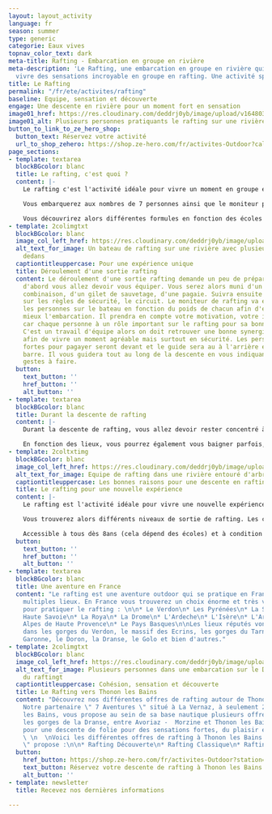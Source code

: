 ```yaml
---
layout: layout_activity
language: fr
season: summer
type: generic
categorie: Eaux vives
topnav_color_text: dark
meta-title: Rafting - Embarcation en groupe en rivière
meta-description: 'Le Rafting, une embarcation en groupe en rivière qui vous fera
  vivre des sensations incroyable en groupe en rafting. Une activité sportive et sensationnelle. '
title: Le Rafting
permalink: "/fr/ete/activites/rafting"
baseline: Equipe, sensation et découverte
engage: Une descente en rivière pour un moment fort en sensation
image01_href: https://res.cloudinary.com/deddrj0yb/image/upload/v1648030107/website/summer/jackalope-west-02HBQ2w_yak-unsplash.jpg
image01_alt: Plusieurs personnes pratiquants le rafting sur une rivière
button_to_link_to_ze_hero_shop:
  button_text: Réservez votre activité
  url_to_shop_zehero: https://shop.ze-hero.com/fr/activites-Outdoor?calessonstype=all&catypegenderlistsummer=all&calessonsactivitytype=Rafting&start-date=
page_sections:
- template: textarea
  blockBGcolor: blanc
  title: Le rafting, c'est quoi ?
  content: |-
    Le rafting c'est l'activité idéale pour vivre un moment en groupe et faire le plein de sensation forte. Une embarcation gonflable insubmersible qui vous permet de descendre les rivières avec des courants parfois très forts. Ce bateau est très stable et permet d'aller dans les rapides les plus forts et d'accéder à des lieux uniquement possible en rafting. En plus des sensations, de l'expérience sportive, vous allez également découvrir des lieux, des rivières.

    Vous embarquerez aux nombres de 7 personnes ainsi que le moniteur pour un total de 8 personnes sur le bateau.

    Vous découvrirez alors différentes formules en fonction des écoles de Rafting qui seront généralement pour découvrir ou alors pour un moment plus intense et sport.
- template: 2colimgtxt
  blockBGcolor: blanc
  image_col_left_href: https://res.cloudinary.com/deddrj0yb/image/upload/v1648030134/website/summer/lindsey-erin-ayhiuTdcUEk-unsplash.jpg
  alt_text_for_image: Un bateau de rafting sur une rivière avec plusieurs personne
    dedans
  captiontitleuppercase: Pour une expérience unique
  title: Déroulement d'une sortie rafting
  content: Le déroulement d'une sortie rafting demande un peu de préparation. Tout
    d'abord vous allez devoir vous équiper. Vous serez alors muni d'un casque, d'une
    combinaison, d'un gilet de sauvetage, d'une pagaie. Suivra ensuite un petit briefing
    sur les règles de sécurité, le circuit. Le moniteur de rafting va ensuite répartir
    les personnes sur le bateau en fonction du poids de chacun afin d'équilibrer au
    mieux l'embarcation. Il prendra en compte votre motivation, votre implication
    car chaque personne à un rôle important sur le rafting pour sa bonne navigation.
    C'est un travail d'équipe alors on doit retrouver une bonne synergie et cohésion
    afin de vivre un moment agréable mais surtout en sécurité. Les personnes les plus
    fortes pour pagayer seront devant et le guide sera au à l'arrière et tiendra la
    barre. Il vous guidera tout au long de la descente en vous indiquant les différents
    gestes à faire.
  button:
    text_button: ''
    href_button: ''
    alt_button: ''
- template: textarea
  blockBGcolor: blanc
  title: Durant la descente de rafting
  content: |-
    Durant la descente de rafting, vous allez devoir rester concentré à l'écoute du moniteur sur les différentes instructions qu'il donnera afin que la navigation se déroule parfaitement. Il emploiera du jargon technique mais il vous l'expliquera en amont. Parfois cela sera aux pagayeurs avant de ramer et parfois uniquement à ceux de l'arrière. Profitez alors de ce moment de sensation et de partage entre les rapides, les virages, les secousses dans des lieux riches et préservés. Vous découvrirez la rivière comme vous l'aurez rarement vue.

    En fonction des lieux, vous pourrez également vous baigner parfois, sauter un petit rocher. De quoi se rafraîchir après une descente bien sportive.
- template: 2coltxtimg
  blockBGcolor: blanc
  image_col_left_href: https://res.cloudinary.com/deddrj0yb/image/upload/v1648030115/website/summer/joris-visser-F_lRKdz8MyQ-unsplash.jpg
  alt_text_for_image: Equipe de rafting dans une rivière entouré d'arbre
  captiontitleuppercase: Les bonnes raisons pour une descente en rafting
  title: Le rafting pour une nouvelle expérience
  content: |-
    Le rafting est l'activité idéale pour vivre une nouvelle expérience. Vous allez pouvoir découvrir un lieu, une nature, des passages accessible en canoë ou rafting sont possibles. C'est l'occasion parfaite pour partager un moment fort en sensation et en émotions avec sa famille, avec ses amis ou ses collègues du travail. Vous renforcerez les liens dans un moment riche en adrénaline.

    Vous trouverez alors différents niveaux de sortie de rafting. Les cours des rivières sont classés en 6 classes. Elles varient en fonction de la force de l'eau, des obstacles, de l'élévation. En fonction de cela les sorties de rafting seront différentes. Certaines seront alors réservées à des personnes plus sportives, plus expérimentées surtout.

    Accessible à tous dès 8ans (cela dépend des écoles) et à condition de savoir nager, vous pourrez bénéficier de ce loisir.
  button:
    text_button: ''
    href_button: ''
    alt_button: ''
- template: textarea
  blockBGcolor: blanc
  title: Une aventure en France
  content: "Le rafting est une aventure outdoor qui se pratique en France dans de
    multiples lieux. En France vous trouverez un choix énorme et très varier de lieu
    pour pratiquer le rafting : \n\n* Le Verdon\n* Les Pyrénées\n* La Savoie\n* La
    Haute Savoie\n* La Roya\n* La Drome\n* L'Ardeche\n* L'Isère\n* L'Ariège\n* Les
    Alpes de Haute Provence\n* Le Pays Basques\n\nLes lieux réputés vont se trouver
    dans les gorges du Verdon, le massif des Ecrins, les gorges du Tarn, la Haute
    Garonne, le Doron, la Dranse, le Golo et bien d'autres."
- template: 2colimgtxt
  blockBGcolor: blanc
  image_col_left_href: https://res.cloudinary.com/deddrj0yb/image/upload/v1649084757/website/Partenaires/1638783638-DSC_0804.jpg
  alt_text_for_image: Plusieurs personnes dans une embarcation sur le Dranse, faisant
    du raftingt
  captiontitleuppercase: Cohésion, sensation et découverte
  title: Le Rafting vers Thonon les Bains
  content: "Découvrez nos différentes offres de rafting autour de Thonon les Bains.
    Notre partenaire \" 7 Aventures \" situé à La Vernaz, à seulement 25mn de Thonon
    les Bains, vous propose au sein de sa base nautique plusieurs offres de rafting.\n\nDans
    les gorges de la Dranse, entre Avoriaz -  Morzine et Thonon les Bains, partez
    pour une descente de folie pour des sensations fortes, du plaisir et de la découverte.
    \ \n  \nVoici les différentes offres de rafting à Thonon les Bains que \" 7 Aventures
    \" propose :\n\n* Rafting Découverte\n* Rafting Classique\n* Rafting Sportive"
  button:
    href_button: https://shop.ze-hero.com/fr/activites-Outdoor?station=Thonon+les+Bains&calessonstype=all&catypegenderlistsummer=all&calessonsactivitytype=Rafting&start-date=
    text_button: Réservez votre descente de rafting à Thonon les Bains
    alt_button: ''
- template: newsletter
  title: Recevez nos dernières informations

---
```

